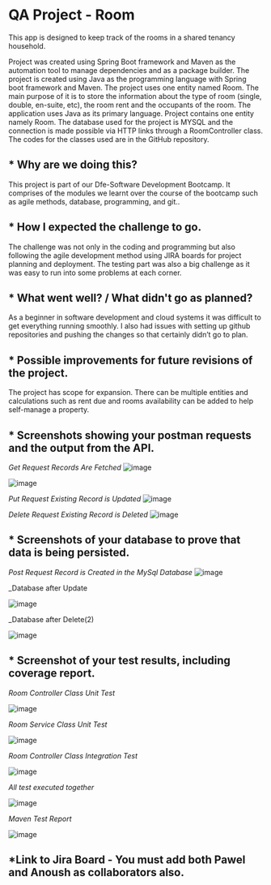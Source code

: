 # QA Project - Room 

This app is designed to keep track of the rooms in a shared tenancy household. 

Project was created using Spring Boot framework and Maven as the automation tool to manage dependencies and as a package builder. 
The project is created using Java as the programming language with Spring boot framework and Maven. The project uses one entity named Room. The main purpose of it is to store the information about the type of room (single, double, en-suite, etc), the room rent and the occupants of the room.
The application uses Java as its primary language. 
Project contains one entity namely Room. The database used for the project is MYSQL and the connection is made possible via HTTP links through a RoomController class. The codes for the classes used are in the GitHub repository.


## * Why are we doing this?   

This project is part of our Dfe-Software Development Bootcamp. It comprises of the modules we learnt over the course of the bootcamp such as agile methods, database, programming, and git..  

## * How I expected the challenge to go.   

The challenge was not only in the coding and programming but also following the agile development method using JIRA boards for project planning and deployment. The testing part was also a big challenge as it was easy to run into some problems at each corner.  

## * What went well? / What didn't go as planned?   

As a beginner in software development and cloud systems it was difficult to get everything running smoothly. I also had issues with setting up github repositories and pushing the changes so that certainly didn’t go to plan.

## * Possible improvements for future revisions of the project.  
The project has scope for expansion. There can be multiple entities and calculations such as rent due and rooms availability can be added to help self-manage a property. 

 

## * Screenshots showing your postman requests and the output from the API.  


_Get Request  Records Are Fetched_
![image](https://user-images.githubusercontent.com/89149400/136579949-4a2211aa-d4e0-4f4c-b67b-f54ac267c457.png)

![image](https://user-images.githubusercontent.com/89149400/136580034-f34bcc88-9be8-4043-9940-f8df80061e63.png)

_Put Request Existing Record is Updated_
![image](https://user-images.githubusercontent.com/89149400/136580117-28e73fcb-c80b-438a-a61d-8d598246caee.png)

_Delete Request Existing Record is Deleted_
![image](https://user-images.githubusercontent.com/89149400/136580190-8c865d1e-2479-4cbc-a676-81a0cc618113.png)


## * Screenshots of your database to prove that data is being persisted. 
_Post Request Record is Created in the MySql Database_
![image](https://user-images.githubusercontent.com/89149400/136580283-f5a2617e-f99c-4466-9580-8f27c2b8745d.png)

_Database after Update 

![image](https://user-images.githubusercontent.com/89149400/136580400-bdc1ca50-0f52-4d61-be7a-e2e8a9795bad.png)

_Database after Delete(2)

![image](https://user-images.githubusercontent.com/89149400/136580468-b8ef9186-2536-468a-9861-a6a19966057f.png)

## * Screenshot of your test results, including coverage report.  
_Room Controller Class Unit Test_

![image](https://user-images.githubusercontent.com/89149400/136580566-9d3eadc5-d6af-482b-81cc-eb13dc0e33e7.png)


_Room Service Class Unit Test_

![image](https://user-images.githubusercontent.com/89149400/136580634-a9d7a412-2306-432d-a6f3-739554715012.png)


_Room Controller Class Integration Test_

![image](https://user-images.githubusercontent.com/89149400/136580719-6c06b695-4665-4ff4-8174-c4ed3f04a2a5.png)

_All test executed together_

![image](https://user-images.githubusercontent.com/89149400/136580872-32f5cae0-d214-4925-a710-d42bb6d32269.png)

_Maven Test Report_

![image](https://user-images.githubusercontent.com/89149400/136580976-7f84ecdd-dd0d-4b68-964a-88e2cd8c8327.png)



## *Link to Jira Board - You must add both Pawel and Anoush as collaborators also.  

